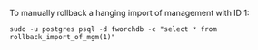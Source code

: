 To manually rollback a hanging import of management with ID 1:

`sudo -u postgres psql -d fworchdb -c "select * from rollback_import_of_mgm(1)"`
